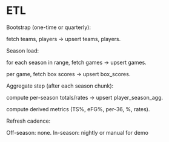 # ETL

Bootstrap (one-time or quarterly):

fetch teams, players → upsert teams, players.

Season load:

for each season in range, fetch games → upsert games.

per game, fetch box scores → upsert box_scores.

Aggregate step (after each season chunk):

compute per-season totals/rates → upsert player_season_agg.

compute derived metrics (TS%, eFG%, per-36, %, rates).

Refresh cadence:

Off-season: none. In-season: nightly or manual for demo